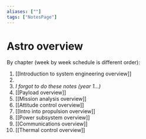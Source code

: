 ```yaml
---
aliases: [""]
tags: ["NotesPage"]
---
```


# Astro overview

By chapter (week by week schedule is different order):
1) [[Introduction to system engineering overview]]
2) 
3) *I forgot to do these notes (year 1...)*
4) [[Payload overview]]
5) [[Mission analysis overview]]
6) [[Attitude control overview]]
7) [[Intro into propulsion overview]]
8) [[Power subsystem overview]]
9) [[Communications overview]]
10) [[Thermal control overview]]